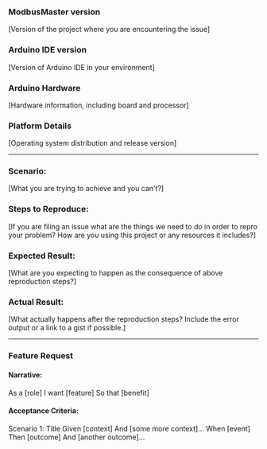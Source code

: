 <!----------------------------------------------------------------------------
Title - ensure the issue title is clear & concise
- QUESTIONS - describe the specific question
- BUG REPORTS - describe an activity
- FEATURE REQUESTS - describe an activity
-->

<!----------------------------------------------------------------------------
Provide the following information for all issues. Replace [brackets] and placeholder text with your responses.
(QUESTIONS, BUG REPORTS, FEATURE REQUESTS)
-->
### ModbusMaster version
[Version of the project where you are encountering the issue]

### Arduino IDE version
[Version of Arduino IDE in your environment]

### Arduino Hardware
[Hardware information, including board and processor]

### Platform Details
[Operating system distribution and release version]

---
<!----------------------------------------------------------------------------
Provide the following for QUESTIONS & BUG REPORTS. Replace [brackets] and placeholder text with your responses.
-->
### Scenario:
[What you are trying to achieve and you can't?]

### Steps to Reproduce:
[If you are filing an issue what are the things we need to do in order to repro your problem? How are you using this project or any resources it includes?]

### Expected Result:
[What are you expecting to happen as the consequence of above reproduction steps?]

### Actual Result:
[What actually happens after the reproduction steps? Include the error output or a link to a gist if possible.]

---
<!----------------------------------------------------------------------------
Provide the following for FEATURE REQUESTS. Replace [brackets] and placeholder text with your responses.
Refer to [What's in a Story?](https://dannorth.net/whats-in-a-story/)
-->
### Feature Request

#### Narrative:
<!-- Replace role, feature, benefit. -->
As a [role]
I want [feature]
So that [benefit]

#### Acceptance Criteria:
<!--
Present as one or more Scenarios, replacing context, event, outcome.
-->
Scenario 1: Title
Given [context]
  And [some more context]...
When  [event]
Then  [outcome]
  And [another outcome]...
